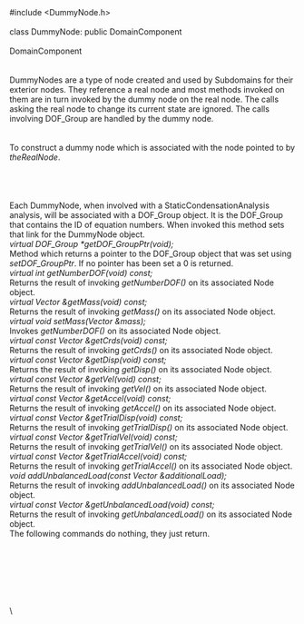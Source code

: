 \
\
\#include $<$DummyNode.h$>$\
\
class DummyNode: public DomainComponent\
\
DomainComponent\
\
\
DummyNodes are a type of node created and used by Subdomains for their
exterior nodes. They reference a real node and most methods invoked on
them are in turn invoked by the dummy node on the real node. The calls
asking the real node to change its current state are ignored. The calls
involving DOF_Group are handled by the dummy node.\
\
\
To construct a dummy node which is associated with the node pointed to
by *theRealNode*.\
\
\
\
\
Each DummyNode, when involved with a StaticCondensationAnalysis
analysis, will be associated with a DOF_Group object. It is the
DOF_Group that contains the ID of equation numbers. When invoked this
method sets that link for the DummyNode object.\
*virtual DOF_Group \*getDOF_GroupPtr(void);*\
Method which returns a pointer to the DOF_Group object that was set
using *setDOF_GroupPtr*. If no pointer has been set a $0$ is returned.\
*virtual int getNumberDOF(void) const;*\
Returns the result of invoking *getNumberDOF()* on its associated Node
object.\
*virtual Vector &getMass(void) const;*\
Returns the result of invoking *getMass()* on its associated Node
object.\
*virtual void setMass(Vector &mass);*\
Invokes *getNumberDOF()* on its associated Node object.\
*virtual const Vector &getCrds(void) const;*\
Returns the result of invoking *getCrds()* on its associated Node
object.\
*virtual const Vector &getDisp(void) const;*\
Returns the result of invoking *getDisp()* on its associated Node
object.\
*virtual const Vector &getVel(void) const;*\
Returns the result of invoking *getVel()* on its associated Node
object.\
*virtual const Vector &getAccel(void) const;*\
Returns the result of invoking *getAccel()* on its associated Node
object.\
*virtual const Vector &getTrialDisp(void) const;*\
Returns the result of invoking *getTrialDisp()* on its associated Node
object.\
*virtual const Vector &getTrialVel(void) const;*\
Returns the result of invoking *getTrialVel()* on its associated Node
object.\
*virtual const Vector &getTrialAccel(void) const;*\
Returns the result of invoking *getTrialAccel()* on its associated Node
object.\
*void addUnbalancedLoad(const Vector &additionalLoad);*\
Returns the result of invoking *addUnbalancedLoad()* on its associated
Node object.\
*virtual const Vector &getUnbalancedLoad(void) const;*\
Returns the result of invoking *getUnbalancedLoad()* on its associated
Node object.\
The following commands do nothing, they just return.\
\
\
\
\
\
\
\
\
